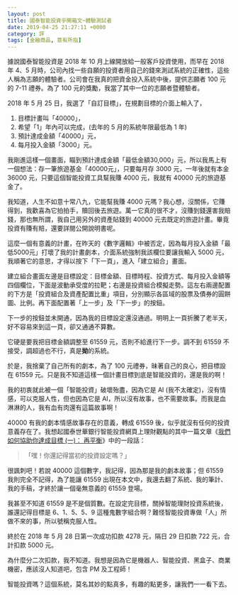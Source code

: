 ```yaml
---
layout: post
title: 國泰智能投資乎開箱文─體驗測試者
date: 2019-04-25 21:27:11 +0000
category: 評
tags: [金融商品, 意有所指]
---
```



據說國泰智能投資是 2018 年 10 月上線開放給一般客戶投資使用，而早在 2018 年 4、5 月時，公司內找一些自願的投資者用自己的錢來測試系統的正確性，這些人稱為志願的體驗者。公司會在我真的把資金投入系統中後，提供志願者 100 元的 7-11 禮券。為了 100 元的獎勵，我當了其中一位的志願者暨體驗者。

2018 年 5 月 25 日，我選了「自訂目標」，在規劃目標的介面上輸入了，
1. 目標計畫叫「40000」，
2. 希望「1」年內可以完成，(去年的 5 月的系統年限最低為 1 年)
3. 預計達成金額「40000」元，
4. 每月投入金額「3000」元。

我剛進這樣一個畫面，瞄到預計達成金額「最低金額30,000」元，所以我馬上有一個想法：存一筆旅遊基金「40000元」，只要每月存 3000 元，一年後就有本金 36000 元，只要這個智能投資工具幫我賺 4000 元，我就有 40000 元的旅遊基金了。

我知道，人生不如意十常八九，它能幫我賺 4000 元嗎？我心想，沒關係，它賺得到，我歡喜為它拍拍手，贖回後去旅遊。萬一它真的很不才，沒賺到錢還害我賠錢，那也無所謂，我自己用另外的資產貼錢到 40000 元去既定的旅遊計畫。畢竟投資有賺有賠，還要詳閱公開說明書呢。

這麼一個有意義的計畫，在昨天的《數字邏輯》中被否定，因為每月投入金額「最低5000元」打壞了我的計畫劇本，介面系統強制我該欄位要讓我輸入 5000 元，我順著它的意思，才得以按下「下一頁」，進入「建立組合」畫面。

建立組合畫面左邊是目標設定：目標金額、目標時程、投資方式、每月投入金額等四個欄位，下面是波動承受度的拉靶；右邊是投資組合模擬走勢。這左右兩邊配置的下方是「投資組合及資產配置比重」項目，分別顯示各區域的股票及債券的圓餅圖、比例。再下面配置著「上一步」及「下一步」的按鈕。

下一步的按鈕並未開通，因為我的目標設定還沒通過。明明上一頁折騰了老半天，好不容易來到這一頁，卻又通通不算數。

它硬是要我把目標金額調整至 61559 元，否則不給進行下一步。調不到 61559 不接受，調超過也不行，真是<b>拗</b>的系統。

於是，我捨棄了自己所有的劇本，為了 100 元禮券，昧著自己的良心，把目標設在 61559 元。只是我不知道這樣一個計畫目標到底是智能投資的，還是我的啊！

我的初衷就此被一個「智能投資」破壞殆盡，因為它是 AI (我不太確定)，沒有情感，可以克服人性，但也因為它是 AI，所以沒有故事，也不需要故事。而我是血淋淋的人，我有血有肉還有這篇故事啊！

40000 有我的劇本情感故事存在的意義，轉成 61559 後，似乎就沒有任何的投資意義存在了。我想起國泰世華銀行智能投資網頁上理財觀點的其中一篇文章《[我們如何協助你達成目標 (一)： 再平衡](https://www.cathayrobo.com/welcome/trends/how-can-you-achieve-your-goal-through-rebalancing/)》中的一段話： 
> 「嘿！你還記得當初的投資設定嗎？」

很諷刺吧！若說 40000 這個數字，我記得，因為那是我的劇本故事；但 61559 我則完全不記得，為了能讓 61559 出現在本文中，我還去翻了系統、我的筆計、我的手稿，才終於讓一個毫無意義的 61559 登場。

我甚至不知道 61559 是不是個質數。在設定完目標，關掉智能理財投資系統後，誰還記得目標是 6、1、5、5、9 這種鬼數字組合啊？難怪智能投資專做「人」所做不來的事，所以號稱克服人性。

終於在 2018 年 5 月 28 日第一次成功扣款 4278 元，隔日 29 日扣款 722 元，合計扣款 5000 元。

為什麼分二次扣款，我不知道。我想是因為它是機器人、智能投資、黑盒子、商業機密，應該沒人知道吧，包含 PM 及工程師！

智能投資嗎？這個系統，莫名其妙的點真多，有趣的點更多，讓我們一一看下去。
